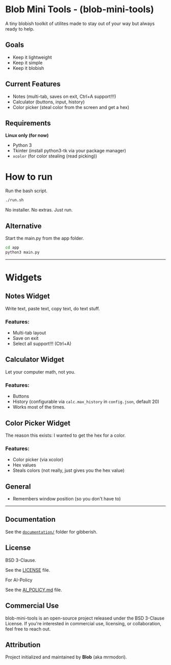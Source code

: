 # Blob Mini Tools - (blob-mini-tools)

A tiny blobish toolkit of utilites made to stay out of your way but always ready to help.

## Goals

- Keep it lightweight
- Keep it simple
- Keep it blobish

## Current Features

- Notes (multi-tab, saves on exit, Ctrl+A support!!!)
- Calculator (buttons, input, history)
- Color picker (steal color from the screen and get a hex)

## Requirements

**Linux only (for now)**
- Python 3
- Tkinter (install python3-tk via your package manager)
- `xcolor` (for color stealing (read picking))

# How to run

Run the bash script.

```bash
./run.sh
```

No installer. No extras. Just run.

## Alternative

Start the main.py from the app folder.

```bash
cd app
python3 main.py
```

---

# Widgets

## Notes Widget

Write text, paste text, copy text, do text stuff.

### Features:
- Multi-tab layout
- Save on exit
- Select all support!!! (Ctrl+A)

## Calculator Widget

Let your computer math, not you.

### Features:
- Buttons
- History (configurable via `calc.max_history` in `config.json`, default 20)
- Works most of the times.

## Color Picker Widget

The reason this exists: I wanted to get the hex for a color.

### Features:
- Color picker (via xcolor)
- Hex values
- Steals colors (not really, just gives you the hex value)

## General

- Remembers window position (so you don't have to)

---

## Documentation

See the [`documentation/`](documentation/) folder for gibberish.

## License

BSD 3-Clause.

See the [LICENSE](LICENSE) file.

For AI-Policy

See the [AI_POLICY.md](AI_POLICY.md) file.

## Commercial Use

blob-mini-tools is an open-source project released under the BSD 3-Clause License.
If you're interested in commercial use, licensing, or collaboration, feel free to reach out.

## Attribution

Project initialized and maintained by **Blob** (aka mrmodori).

